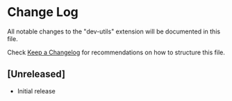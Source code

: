 # Change Log

All notable changes to the "dev-utils" extension will be documented in this file.

Check [Keep a Changelog](http://keepachangelog.com/) for recommendations on how to structure this file.

## [Unreleased]

- Initial release